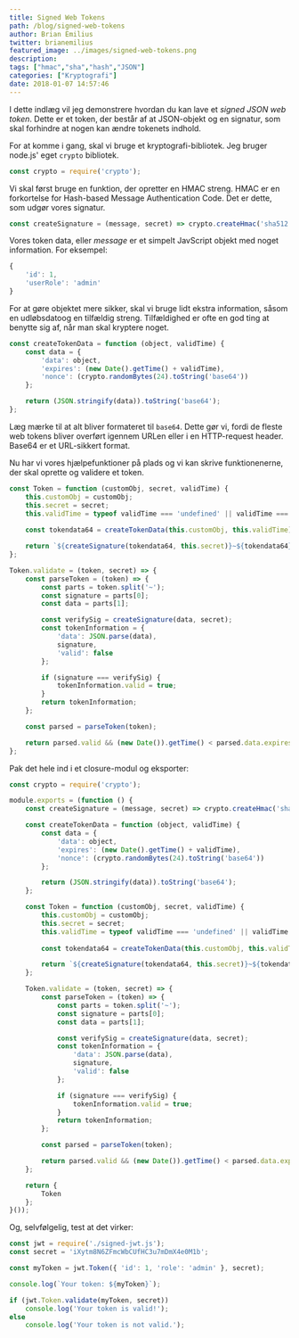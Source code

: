 ```yaml
---
title: Signed Web Tokens
path: /blog/signed-web-tokens
author: Brian Emilius
twitter: brianemilius
featured_image: ../images/signed-web-tokens.png
description:
tags: ["hmac","sha","hash","JSON"]
categories: ["Kryptografi"]
date: 2018-01-07 14:57:46
---
```


I dette indlæg vil jeg demonstrere hvordan du kan lave et *signed JSON web token*. Dette er et token, der består af at JSON-objekt og en signatur, som skal forhindre at nogen kan ændre tokenets indhold.

For at komme i gang, skal vi bruge et kryptografi-bibliotek. Jeg bruger node.js' eget `crypto` bibliotek.

```javascript
const crypto = require('crypto');
```

<!-- more -->

Vi skal først bruge en funktion, der opretter en HMAC streng. HMAC er en forkortelse for Hash-based Message Authentication Code. Det er dette, som udgør vores signatur.

```javascript
const createSignature = (message, secret) => crypto.createHmac('sha512', secret).update(message).digest('base64');
```

Vores token data, eller *message* er et simpelt JavScript objekt med noget information. For eksempel:

```javascript
{
    'id': 1,
    'userRole': 'admin'
}
```

For at gøre objektet mere sikker, skal vi bruge lidt ekstra information, såsom en udløbsdatoog en tilfældig streng. Tilfældighed er ofte en god ting at benytte sig af, når man skal kryptere noget.

```javascript
const createTokenData = function (object, validTime) {
    const data = {
        'data': object,
        'expires': (new Date().getTime() + validTime),
        'nonce': (crypto.randomBytes(24).toString('base64'))
    };

    return (JSON.stringify(data)).toString('base64');
};
```

Læg mærke til at alt bliver formateret til `base64`. Dette gør vi, fordi de fleste web tokens bliver overført igennem URLen eller i en HTTP-request header. Base64 er et URL-sikkert format.

Nu har vi vores hjælpefunktioner på plads og vi kan skrive funktionenerne, der skal oprette og validere et token.

```javascript
const Token = function (customObj, secret, validTime) {
	this.customObj = customObj;
	this.secret = secret;
	this.validTime = typeof validTime === 'undefined' || validTime === null || validTime < 0 ? 2592000000 : validTime;
	
	const tokendata64 = createTokenData(this.customObj, this.validTime);

	return `${createSignature(tokendata64, this.secret)}~${tokendata64}`;
};

Token.validate = (token, secret) => {
	const parseToken = (token) => {
		const parts = token.split('~');
		const signature = parts[0];
		const data = parts[1];

		const verifySig = createSignature(data, secret);
		const tokenInformation = {
			'data': JSON.parse(data),
			signature,
			'valid': false
		};

		if (signature === verifySig) {
			tokenInformation.valid = true;
		}
		return tokenInformation;
	};

	const parsed = parseToken(token);

	return parsed.valid && (new Date()).getTime() < parsed.data.expires;
};
```

Pak det hele ind i et closure-modul og eksporter:

```javascript
const crypto = require('crypto');

module.exports = (function () {
    const createSignature = (message, secret) => crypto.createHmac('sha512', secret).update(message).digest('base64');

    const createTokenData = function (object, validTime) {
        const data = {
            'data': object,
            'expires': (new Date().getTime() + validTime),
            'nonce': (crypto.randomBytes(24).toString('base64'))
        };

        return (JSON.stringify(data)).toString('base64');
    };

    const Token = function (customObj, secret, validTime) {
        this.customObj = customObj;
        this.secret = secret;
        this.validTime = typeof validTime === 'undefined' || validTime === null || validTime < 0 ? 2592000000 : validTime;
        
        const tokendata64 = createTokenData(this.customObj, this.validTime);

        return `${createSignature(tokendata64, this.secret)}~${tokendata64}`;
    };

    Token.validate = (token, secret) => {
        const parseToken = (token) => {
            const parts = token.split('~');
            const signature = parts[0];
            const data = parts[1];

            const verifySig = createSignature(data, secret);
            const tokenInformation = {
                'data': JSON.parse(data),
                signature,
                'valid': false
            };

            if (signature === verifySig) {
                tokenInformation.valid = true;
            }
            return tokenInformation;
        };

        const parsed = parseToken(token);

        return parsed.valid && (new Date()).getTime() < parsed.data.expires;
    };

    return {
        Token
    };
}());
```

Og, selvfølgelig, test at det virker:

```javascript
const jwt = require('./signed-jwt.js');
const secret = 'iXytm8N6ZFmcWbCUfHC3u7mDmX4e0M1b';

const myToken = jwt.Token({ 'id': 1, 'role': 'admin' }, secret);

console.log(`Your token: ${myToken}`);

if (jwt.Token.validate(myToken, secret))
	console.log('Your token is valid!');
else
	console.log('Your token is not valid.');
```
